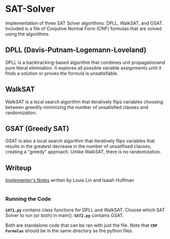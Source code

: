 # SAT-Solver
 Implementation of three SAT Solver algorithms: DPLL, WalkSAT, and GSAT. Included is a file of Conjutive Normal Form (CNF) formulas that are solved using the algorithms.


## DPLL (Davis-Putnam-Logemann-Loveland)
 DPLL is a backtracking-based algorithm that combines unit propagationand pure literal elimination. It explores all possible variable assignments until it finds a solution or proves the formula is unsatisfiable.

## WalkSAT
 WalkSAT is a local search algorithm that iteratively flips variables choosing between greedily minimizing the number of unsatisfied clauses and randomization.

## GSAT (Greedy SAT)
 GSAT is also a local search algorithm that iteratively flips variables that results in the greatest decrease in the number of unsatifised clauses, creating a "greedy" approach. Unlike WalkSAT, there is no randomization.

## Writeup
[Implementor's Notes](Implementor's_Notes.pdf) written by Louis Lin and Isaiah Huffman <br/> <br/>

### Running the Code
**`SAT1.py`** contains class functions for DPLL and WalkSAT. Choose which SAT Solver to run (or both) in main().
**`SAT2.py`** contains GSAT.

Both are standalone code that can be ran with just the file. Note that **`CNF Formulas`** should be in the same directory as the python files.
